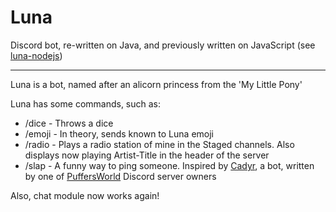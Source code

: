 # Luna
Discord bot, re-written on Java, and previously written on JavaScript (see [luna-nodejs](https://github.com/TwlghtDrgn/Luna/tree/luna-nodejs))
___
Luna is a bot, named after an alicorn princess from the 'My Little Pony'

Luna has some commands, such as:
- /dice - Throws a dice
- /emoji - In theory, sends known to Luna emoji
- /radio - Plays a radio station of mine in the Staged channels. Also displays now playing Artist-Title in the header of the server
- /slap - A funny way to ping someone. Inspired by [Cadyr](https://udj.at/cadyr), a bot, written by one of [PuffersWorld](https://puffers.world) Discord server owners

Also, chat module now works again!
